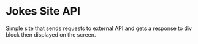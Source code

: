 # Jokes Site API

Simple site that sends requests to external API and gets a response to div block then displayed on the screen.
